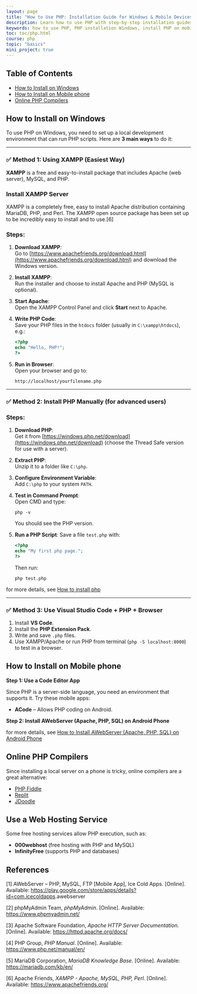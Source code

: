 ```yaml
---
layout: page
title: "How to Use PHP: Installation Guide for Windows & Mobile Devices (2025)"
description: Learn how to use PHP with step-by-step installation guides for Windows and mobile phones. Set up PHP using XAMPP, manual installation, or VS Code. Start coding PHP today!.
keywords: how to use PHP, PHP installation Windows, install PHP on mobile, XAMPP PHP setup, manual PHP install, PHP with Visual Studio Code, PHP mobile app, PHP online compiler, run PHP locally, PHP tutorial beginners
toc: toc/php.html
course: php
topic: "basics"
mini_project: true
---
```


## Table of Contents
- [How to Install on Windows](#how-to-install-on-windows)
- [How to Install on Mobile phone](#how-to-install-on-windows)
- [Online PHP Compilers](#online-php-compilers)

## How to Install on Windows

To use PHP on Windows, you need to set up a local development environment that can run PHP scripts. Here are **3 main ways** to do it:

---

### ✅ Method 1: **Using XAMPP (Easiest Way)**
**XAMPP** is a free and easy-to-install package that includes Apache (web server), MySQL, and PHP.

### Install XAMPP Server

XAMPP is a completely free, easy to install Apache distribution containing MariaDB, PHP, and Perl. The XAMPP open source package has been set up to be incredibly easy to install and to use.[6]

### Steps:
1. **Download XAMPP**:  
   Go to [https://www.apachefriends.org/download.html](https://www.apachefriends.org/download.html) and download the Windows version.

2. **Install XAMPP**:  
   Run the installer and choose to install Apache and PHP (MySQL is optional).

3. **Start Apache**:  
   Open the XAMPP Control Panel and click **Start** next to Apache.

4. **Write PHP Code**:  
   Save your PHP files in the `htdocs` folder (usually in `C:\xampp\htdocs`), e.g.:
   ```php
   <?php
   echo "Hello, PHP!";
   ?>
   ```

5. **Run in Browser**:  
   Open your browser and go to:  
   ```
   http://localhost/yourfilename.php
   ```

---

### ✅ Method 2: **Install PHP Manually (for advanced users)**

### Steps:
1. **Download PHP**:  
   Get it from [https://windows.php.net/download](https://windows.php.net/download) (choose the Thread Safe version for use with a server).

2. **Extract PHP**:  
   Unzip it to a folder like `C:\php`.

3. **Configure Environment Variable**:  
   Add `C:\php` to your system `PATH`.

4. **Test in Command Prompt**:  
   Open CMD and type:
   ```
   php -v
   ```
   You should see the PHP version.

5. **Run a PHP Script**:
   Save a file `test.php` with:
   ```php
   <?php
   echo "My first php page.";
   ?>
   ```
   Then run:
   ```
   php test.php
   ```
for more details, see [How to install php](install-php.md)

---

### ✅ Method 3: **Use Visual Studio Code + PHP + Browser**

1. Install **VS Code**.
2. Install the **PHP Extension Pack**.
3. Write and save `.php` files.
4. Use XAMPP/Apache or run PHP from terminal (`php -S localhost:8000`) to test in a browser.


## How to Install on Mobile phone

**Step 1: Use a Code Editor App**  

Since PHP is a server-side language, you need an environment that supports it. Try these mobile apps:  
- **ACode** – Allows PHP coding on Android.  

**Step 2: Install AWebServer (Apache, PHP, SQL) on Android Phone**

for more details, see [How to Install AWebServer (Apache, PHP, SQL) on Android Phone](/tools/docs/awebserver.md)

## Online PHP Compilers  
Since installing a local server on a phone is tricky, online compilers are a great alternative:  
- [PHP Fiddle](https://phpfiddle.org/)  
- [Replit](https://replit.com/)  
- [JDoodle](https://www.jdoodle.com/php-online-compiler)  

## Use a Web Hosting Service  
Some free hosting services allow PHP execution, such as:  
- **000webhost** (free hosting with PHP and MySQL)  
- **InfinityFree** (supports PHP and databases)  

## References 

[1] AWebServer – PHP, MySQL, FTP [Mobile App], Ice Cold Apps. [Online]. Available: <https://play.google.com/store/apps/details?id=com.icecoldapps>.awebserver

[2] phpMyAdmin Team, *phpMyAdmin*. [Online]. Available: <https://www.phpmyadmin.net/>

[3] Apache Software Foundation, *Apache HTTP Server Documentation*. [Online]. Available: <https://httpd.apache.org/docs/>

[4] PHP Group, *PHP Manual*. [Online]. Available: <https://www.php.net/manual/en/>

[5] MariaDB Corporation, *MariaDB Knowledge Base*. [Online]. Available: <https://mariadb.com/kb/en/>

[6] Apache Friends, *XAMPP - Apache, MySQL, PHP, Perl*. [Online]. Available: <https://www.apachefriends.org/>


